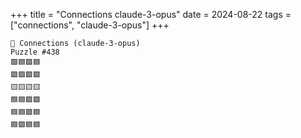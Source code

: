 +++
title = "Connections claude-3-opus"
date = 2024-08-22
tags = ["connections", "claude-3-opus"]
+++

```text
🤖 Connections (claude-3-opus) 
Puzzle #438
🟪🟦🟪🟦
🟩🟩🟩🟩
🟨🟨🟨🟨
🟦🟦🟪🟪
🟦🟦🟪🟦
🟦🟪🟦🟦
```
